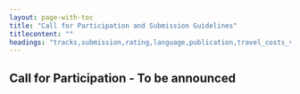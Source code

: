 ```yaml
---
layout: page-with-toc
title: "Call for Participation and Submission Guidelines"
titlecontent: ""
headings: "tracks,submission,rating,language,publication,travel_costs_visa,committee,timeline_deadlines,submit"
---
```


<h2 id="call">Call for Participation - To be announced</h2>
<!--
The State of the Map conference is the annual OpenStreetMap conference run by
the OpenStreetMap Foundation. It is organised by the SotM Working Group, a team
of volunteers. This year our host venue is the University of Cape Town (UCT).
<!--
State of the Map is intended as an opportunity for the OpenStreetMap community
to get to know each other, both personally and regarding their work in
OpenStreetMap. People who visit the conference take home lots of new ideas for
their own OpenStreetMap projects. We want to offer a widespread OpenStreetMap
related program that covers all topics relevant to OpenStreetMap. Sharing
OpenStreetMap knowledge is the essence of SotM. Apart from the presentations
themselves, it is an important aspect of the conference that listeners can
interact with the speaker for questions and discussion. We want to offer an
atmosphere that boosts vivid discussions, including about controversial topics.
We try to solicit contributions from all topics of the OpenStreetMap ecosystem.
<!--
We would love to see your submission for one or more of these tracks:
<!--
* OSM Basics
* Community and Foundation
* Mapping
* Cartography
* Software Development
* Data Analysis & Data Model
* User Experiences
* Art & Creativity
<!--
<p><div class="img-with-credits"><img alt="Heidelberg"
src="/img/sotm-2019-group.jpg" style="width:100%; height:auto;"/><span
class="credits">Thomas Skowron, CC BY 2.0</span></div></p>
<!--
<h2 id="tracks">Tracks</h2>
<!--
Don't worry too much about the track categories; they help us organise the
conference, but if you find it difficult to select the right track for your
talk, just choose the one that fits best and we will make adjustments if
necessary.
<!--
<h3 id="track-basics" class="trackicon">OSM Basics</h3>
<!--
OSM  has grown a lot. Many newcomers have a great thirst for knowledge in areas
that may seen uninteresting and basic to others. We reserve a  number of slots
for talks that help to satisfy this need. It is  important that you have real
expertise in the subject you want to talk  about and have the ability to make it
comprehensible.  Please note in the submission what approximate level of
previous knowledge is required.
<!--
Examples for this kind of talk are: Explaining the OSM data model. Education in
OSM Editors or cartography tools. Becoming a working group member. Please do not
submit talks that require the audience to buy software or service subscriptions,
create an account on a business platform, or a platform with user tracking.
<!--
<h3 id="track-community" class="trackicon">Community and Foundation</h3> Do you
want to recount your experiences while community building? Or do you want to
talk about the vision of OSMF? Or discuss the strategy of the Board? Also
reflecting diversity of community or questions of etiquette are suitable for
this track. Other topics could be „why  become an OSMF member“, working group
experiences, …
<!--
<h3 id="track-mapping" class="trackicon">Mapping</h3> All about mapping,
surveying, data collection, and tagging. Tips and reflections on OSM editors, or
new editor features. Reflections on automated mapping, organised editing and
imports.
<!--
<h3 id="track-cartography" class="trackicon">Cartography</h3> Cartography and
data visualisation, rendering raster and vector maps, map styles, CartoCSS,
usage of Kosmtik, maps with QGIS, printing maps and more. All your ideas on how
to create a map.
<!--
<h3 id="track-software" class="trackicon">Software Development</h3> This track
awaits talks by or for developers of applications that make use of OSM data,
e.g. OSM editors, (vector) tile servers, geocoding, routing, navigation. Tips
and tricks with new PostGIS features, or new features of other tools and
applications.
<!--
<h3 id="track-data" class="trackicon">Data Analysis and Data Model</h3> This
track is dedicated to OSM data itself. Analysis of OSM data quality. Reflections
about enhancing the data model, or discussing the way the OSM data is accessed
through the API. Also submissions about deep lerning are welcome in this track.
<!--
<h3 id="track-experiences" class="trackicon">User Experiences</h3> This track is
all about the usage of OSM. Examples are usage in administration and government, public transport or as an education tool in class rooms. You can present citizen projects that are using OSM data to understand and manage their environment. This track also includes the humanitarian and scientific context as
well.
<!--
<h3 id="track-art" class="trackicon">Art & Creativity</h3> 
This track provides a space to present your artistic and creative projects that
use OpenStreetMap data or the OpenStreetMap theme to eg. create clothing,
jewellery, 3D printed objects, engravings, visualizations, computer or mobile
games, virtual worlds, augmented reality, flyers, postcards, etc.
<!--
<p><div class="img-with-credits"><img alt="Heidelberg"
src="/img/sotm-2019-laptop.jpg" style="width:100%; height:auto;"/><span
class="credits">Manfred Stock, CC BY-NC-SA 2.0</span></div></p>
<!--
<h2 id="submission">Submission Types</h2> We provide the following submission
types:
<!--
<h3 id="submission-talk">Talk (20 minutes)</h3> Classic talk with 20 minutes for
the talk itself and 5 minutes for questions. This is the preferred submission
type.
<!--
<h3 id="submission-workshop">Workshop (60–90 minutes)</h3> We appreciate the
submission of workshops, especially since visitors of previous years' SotMs
often told us that they would apreciate the possibility to attend more workshops
about about basic OSM topics as well as about innovative technologies. Basic
mapping workshops could even happen outdoors. Further topics could be basic OSM
editing workshops using JOSM or ID. How to render a map? How to print a map?
<!--
We are reserving the term "workshop" for sessions in which the audience is
actively involved, for example by following some steps on their own devices. If
you are however planning to submit a longer presentation which doesn't involve
hands-on experience, then please use the "extended talk" submission type (see
below). Please communicate any requirements an attendee should fulfil in order
to attend your proposed workshop regarding technical equipment. Please ensure
that your visitors shouldn't be told to create an account at a business platform
or a platform with user tracking. Or if so communicate that in an exposed way in
your submission and provide guest accounts for your vistors.
<!--
<h3 id="submission-extended_talk">Extended Talk (40 minutes)</h3> An extended
talk with 40 minutes for the talk and 15 minutes for questions. In past years we
provided such extended talks under the label workshop, which didn‘t fit so well.
You should outline why your talk deserves more time.
<!--
<h3 id="submission-panel">Panels (60-90 minutes)</h3> 
Panels are for hot, controversial discussions around OSM community, mapping and
data. Topics may cover for example diversity, legal questions or the future of
the database. You should outline the format how you intend to organise the
discussion and make sure to invite the key players for the discussion. Panels
may or may not include the audience. Do what works best for your topic.
<!--
<h3 id="submission-bof">Birds of a Feather</h3> [Birds of a
Feather](https://en.wikipedia.org/wiki/Birds_of_a_feather_(computing)) sessions are
informal, spontaneous discussion rounds centered around a specific topic. It is
*not possible* to submit a BoF session in advance. Instead, we will provide a
wiki page to organize it shortly before the conference. We plan to provide a lot
of space for BoF sessions as this was massively appreciated in past SotMs.
<!--
<h3 id="submission-other">Other</h3> Your submission does not fit into any of
these submission types? Please get in touch with the program committee via email
before the end of the call for participation.
<!--
<h2 id="rating">Rating Criteria</h2> In rating submissions, we will apply the
following criteria:
<!--
* OSM as the subject: A submission where OSM is the main subject or an important
  ingredient will be rated higher than one that is more generic (e.g. a general
talk about GIS software).
* Preference of „open“: A submission about open data and open source software
  will be preferred over one that deals with proprietary data or proprietary
software and closed platforms.
* Preference of innovation: A submission about something new, or something not
  discussed at previous conferences, will be preferred over one that discusses
more widely known issues (exception: OSM Basics).
* We are hoping for talks from a multitude of speakers and hence we would prefer
  accepting a talk from a „new“ speaker over accepting a second talk from
someone who has already an accepted talk.
* We will also try to avoid accepting many talks from members of the same
  organisation.
* We prefer talks from members of underrepresented groups.
* We value transparency. We prefer submissions that disclose affiliations and
  sponsors of their work.
<!--
Sometimes we will make some changes or have suggestions:
<!--
* We might ask if several speakers can merge their talks.
* We might also ask if a change of format would be possible (for example we
  might suggest the lightning talk format instead of talk when we find it is not
enough content for a complete talk, but an interesting subject)
<!--
<p><div class="img-with-credits"><img alt="Heidelberg"
src="/img/sotm-2019-panel.jpg" style="width:100%; height:auto;"/><span
class="credits">Manfred Stock, CC BY-NC-SA 2.0</span></div></p>
<!--
<h2 id="language">Language</h2> The conference language of State of the Map is
English. All presentations shall be held in English. It is an important aspect
of the conference that visitors can interact with the speaker for questions and
discussion.
<!--
Non-English visitors are welcome to meet in Bird of Feather sessions (BoF). We
will provide a wiki page for organizing BoF sessions in languages other than
English with English translation.
<!--
<h2 id="publication">Publication</h2> Video recordings and slides of the
lectures will be published under the Creative Commons Attribution International
3.0 or later (CC BY 3.0+) license. If you do not wish your lectures to be
published or streamed, please let us know in your submission.
<!--
<h2 id="travel_costs_visa">Travel Costs and Visa</h2> State of the Map is a
non-commercial event where neither the organisers nor the speakers are being
paid. Speakers have to buy a conference ticket just like everyone else. If
necessary, we are able to provide limited support for travel costs.
<!-- 
If you need help applying for a visa, e.g. an official invitation to present to
the South African embassy, we can provide that. Please be aware that the visa
application procedure may take several weeks or even months.
<!--
<h2 id="committee">Program Committee</h2> Your submissions will be reviewed by a
program committee consisting of OpenStreetMap community members from various
parts of the world.
<!--
 * Christine Karch (chairwoman SotM Working Group, Germany)
 * Arun Ganesh (mapper and carthographer, India)
 * Benoît Fournier (mapper, France)
 * Bernelle Verster (local team)
 * Gregory Marler (SotM Working Group, United Kingdom)
 * Ilya Zverev (forum moderator, Russia)
 * Jennings Anderson (researcher, United States)
 * Manfred Stock (mapper, Switzerland)
 * Mats’eliso Thobei (mapper, Lesotho and Ireland)
 * Miriam Gonzales (Geochicas, Mexico)
 * Sarah Hoffmann (developer, Germany)
 * Satochi Iida (OSMF Japan, Japan)
 * Sidorela Uku (mapper, Albania)
 * Séverin Menard (EOF, France, French-speaking West-African and Caribbean
   outreach)
<!--
The program committee is aware of possible *conflict of interest* situations. We
try to balance that by having a well balanced composition of the committee.
Nevertheless, we have imposed some rules upon ourselves to handle conflict of
interest situations:
<!--
* We do not rate submissions from our workmates, clients or relatives.
* We act carefully and are aware about possible conflicts (especially the
  situation of horse trading). We act particularly carefully in cases we are
related to a sponsor.
* We communicate to other PC members when we are in a conflict of interest
  situations.
* We report any outside attempt of influencing their decisions to the chair of
  the SotM Working Group.
<!--
We hope this detailed "Call for Presentations" helps to increase the
transparency of our program selection process. Questions are welcome. You can
reach us at the following email address:
[program-sotm@openstreetmap.org](mailto:program-sotm@openstreetmap.org). For
questions about visa applications please write to
[sotm@openstreetmap.org](mailto:sotm@openstreetmap.org).
<!--
<h2 id="timeline_deadlines">Timeline and Deadlines</h2> 
23 February 2020: Deadline talk submissions<br>
26 March 2020: Deadline academic talk submissions<br>
April 2020: Program announcement<br> 
3-5 July 2020: State of the Map<br>
<!--
<h2 id="submit">Submit your presentation</h2>
<!--
Please submit your presentation proposal to our **[submission
form](https://pretalx.com/sotm2020/cfp)**.
<!--
<hr>
<!--
_The SotM 2020 Program Committee, 2 December 2019_
-->
